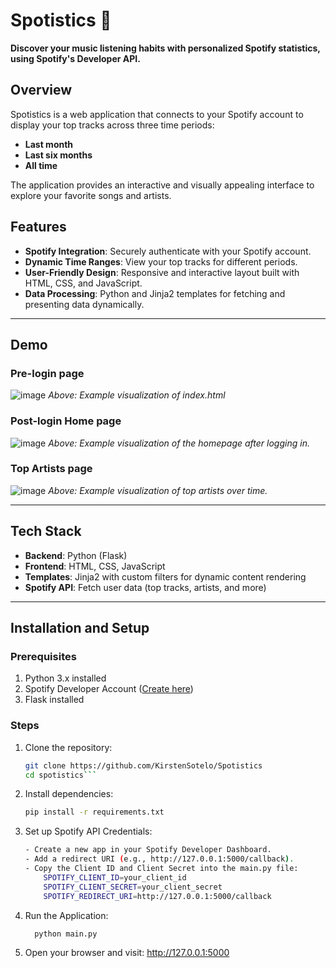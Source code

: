 # Spotistics 🎵  
**Discover your music listening habits with personalized Spotify statistics, using Spotify's Developer API.**  

## Overview  
Spotistics is a web application that connects to your Spotify account to display your top tracks across three time periods:  
- **Last month**  
- **Last six months**  
- **All time**  

The application provides an interactive and visually appealing interface to explore your favorite songs and artists.  

## Features  
- **Spotify Integration**: Securely authenticate with your Spotify account.  
- **Dynamic Time Ranges**: View your top tracks for different periods.  
- **User-Friendly Design**: Responsive and interactive layout built with HTML, CSS, and JavaScript.  
- **Data Processing**: Python and Jinja2 templates for fetching and presenting data dynamically.  

---

## Demo  

### Pre-login page
![image](https://github.com/user-attachments/assets/8904db65-1219-4b58-9906-d3b406138ca9)
*Above: Example visualization of index.html*

### Post-login Home page
![image](https://github.com/user-attachments/assets/03b0bace-e48e-4725-83ec-a06546f26b01)
*Above: Example visualization of the homepage after logging in.*

### Top Artists page
![image](https://github.com/user-attachments/assets/98cad4fb-c666-4274-bff6-423f047fd67a)
*Above: Example visualization of top artists over time.*

---

## Tech Stack  
- **Backend**: Python (Flask)  
- **Frontend**: HTML, CSS, JavaScript  
- **Templates**: Jinja2 with custom filters for dynamic content rendering  
- **Spotify API**: Fetch user data (top tracks, artists, and more)  

---

## Installation and Setup  

### Prerequisites  
1. Python 3.x installed  
2. Spotify Developer Account ([Create here](https://developer.spotify.com/dashboard/))  
3. Flask installed  

### Steps  
1. Clone the repository:  
   ```bash
   git clone https://github.com/KirstenSotelo/Spotistics
   cd spotistics```
2. Install dependencies:
   ```bash
   pip install -r requirements.txt
3. Set up Spotify API Credentials:
   ```bash
   - Create a new app in your Spotify Developer Dashboard.
   - Add a redirect URI (e.g., http://127.0.0.1:5000/callback).
   - Copy the Client ID and Client Secret into the main.py file:
       SPOTIFY_CLIENT_ID=your_client_id
       SPOTIFY_CLIENT_SECRET=your_client_secret
       SPOTIFY_REDIRECT_URI=http://127.0.0.1:5000/callback
4. Run the Application:
   ```bash
     python main.py
5. Open your browser and visit: http://127.0.0.1:5000

